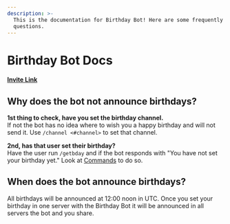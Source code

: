 ```yaml
---
description: >-
  This is the documentation for Birthday Bot! Here are some frequently asked
  questions.
---
```


# Birthday Bot Docs

#### [Invite Link](https://discord.com/oauth2/authorize?client_id=797279656595947531&permissions=346176&scope=bot)

## Why does the bot not announce birthdays?

**1st thing to check, have you set the birthday channel.**  
If not the bot has no idea where to wish you a happy birthday and will not send it. Use `/channel <#channel>` to set that channel.

**2nd, has that user set their birthday?**  
Have the user run `/getbday` and if the bot responds with "You have not set your birthday yet." Look at [Commands](commands.md#setting-your-birthday) to do so.

## When does the bot announce birthdays?

All birthdays will be announced at 12:00 noon in UTC. Once you set your birthday in one server with the Birthday Bot it will be announced in all servers the bot and you share.




